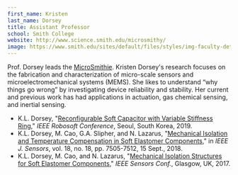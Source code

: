 ```yaml
---
first_name: Kristen
last_name: Dorsey
title: Assistant Professor
school: Smith College
website: http://www.science.smith.edu/microsmithy/
image: https://www.smith.edu/sites/default/files/styles/img-faculty-detail/public/media/Faculty/kristen_dorsey_crop.jpg?itok=UOdq0MzT
---
```

Prof. Dorsey leads the [MicroSmithie](http://www.science.smith.edu/microsmithy/). Kristen Dorsey's research focuses on the fabrication and characterization of micro-scale sensors and microelectromechanical systems (MEMS). She likes to understand “why things go wrong” by investigating device reliability and stability. Her current and previous work has had applications in actuation, gas chemical sensing, and inertial sensing.
* K.L. Dorsey, "[Reconfigurable Soft Capacitor with Variable Stiffness Ring](https://ieeexplore.ieee.org/document/8722708)," _IEEE Robosoft Conference_, Seoul, South Korea, 2019.
* K.L. Dorsey, M. Cao, G.A. Slipher, and N. Lazarus, "[Mechanical Isolation and Temperature Compensation in Soft Elastomer Components](https://ieeexplore.ieee.org/abstract/document/8426044)," in _IEEE J. Sensors_, vol. 18, no. 18, pp. 7505-7512, 15 Sept., 2018.
* K.L. Dorsey, M. Cao, and N. Lazarus, "[Mechanical Isolation Structures for Soft Elastomer Components](https://ieeexplore.ieee.org/abstract/document/8233906)," _IEEE Sensors Conf._, Glasgow, UK, 2017.
